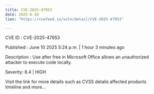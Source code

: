 ```yaml
---
title: CVE-2025-47953
date: 2025-6-10
lien: "https://cvefeed.io/vuln/detail/CVE-2025-47953"

---
```


CVE ID : CVE-2025-47953

Published :  June 10
2025
5:24 p.m. | 1 hour
3 minutes ago

Description : Use after free in Microsoft Office allows an unauthorized attacker to execute code locally.

Severity: 8.4 | HIGH

Visit the link for more details
such as CVSS details
affected products
timeline
and more...
